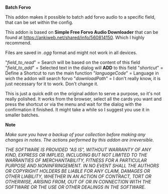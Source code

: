 **Batch Forvo**

This addon makes it possible to batch add forvo audio to a specific field, that can be set within the config.

This addon is based on **Simple Free Forvo Audio Downloader** that can be found at https://ankiweb.net/shared/info/560814150. Which I highly recommend. 

Files are saved in *.ogg* format and might not work in all devices.

"*field_to_read*" = Search will be based on the content of this field
"*field_to_add*" = Selected text in the dialog will **ADD** to this field
"*shortcut*" = Define a Shortcut to run the main function
"*languageCode*" = Language in wich the addon will search forvo
"*downloadPath*" = I don't really know, it is just necessary for it to work. Don't change it.

This is just a quick edit on the original addon to serve a purpose, so it's not really polished.
It works from the browser, select all the cards you want and press the shortcut or via the menu and wait for the dialog with the confirmation it finished. It might take a while so I suggest you use it in smaller batches.

**Note**

*Make sure you have a backup of your collection before making any changes in notes. The actions performed by this addon are irreversible.*

*THE SOFTWARE IS PROVIDED "AS IS", WITHOUT WARRANTY OF ANY KIND, EXPRESS OR
IMPLIED, INCLUDING BUT NOT LIMITED TO THE WARRANTIES OF MERCHANTABILITY,
FITNESS FOR A PARTICULAR PURPOSE AND NONINFRINGEMENT. IN NO EVENT SHALL THE
AUTHORS OR COPYRIGHT HOLDERS BE LIABLE FOR ANY CLAIM, DAMAGES OR OTHER
LIABILITY, WHETHER IN AN ACTION OF CONTRACT, TORT OR OTHERWISE, ARISING FROM,
OUT OF OR IN CONNECTION WITH THE SOFTWARE OR THE USE OR OTHER DEALINGS IN THE
SOFTWARE.*